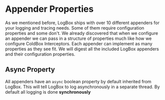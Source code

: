# Appender Properties

As we mentioned before, LogBox ships with over 10 different appenders for your logging and tracing needs. Some of them require configuration properties and some don't. We already discovered that when we configure an appender we can pass in a structure of properties much like how we configure ColdBox Interceptors. Each appender can implement as many properties as they see fit. We will digest all the included LogBox appenders and their configuration properties.

## Async Property

All appenders have an `async` boolean property by default inherited from LogBox. This will tell LogBox to log asynchronously in a separate thread. By default all logging is done **synchronously**

